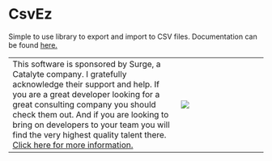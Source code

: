 # CsvEz
Simple to use library to export and import to CSV files. Documentation can be found <a href="https://github.com/EngagingGear/CsvEz/wiki">here.</a>

<table>
  <tr>
    <td width="66%">
      This software is sponsored by Surge, a Catalyte company. I gratefully acknowledge their support and help.
      If you are a great developer looking for a great consulting company you should check them out.
      And if you are looking to bring on developers to your team you will find the very highest quality talent there.
      <a href="https://www.surgeforward.com/">Click here for more information.</a>
    </td>
  <td>
    <a href="https://www.surgeforward.com/">
      <img src="https://user-images.githubusercontent.com/88802169/144468950-d0a8fadf-8fa8-4893-801c-f543e11da9e9.png" />
    </a>
   </td>
 </tr>
</table>
